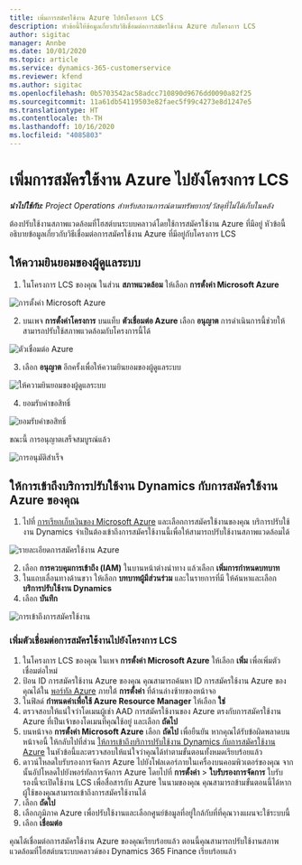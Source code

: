 ```yaml
---
title: เพิ่มการสมัครใช้งาน Azure ไปยังโครงการ LCS
description: หัวข้อนี้ให้ข้อมูลเกี่ยวกับวิธีเชื่อมต่อการสมัครใช้งาน Azure กับโครงการ LCS
author: sigitac
manager: Annbe
ms.date: 10/01/2020
ms.topic: article
ms.service: dynamics-365-customerservice
ms.reviewer: kfend
ms.author: sigitac
ms.openlocfilehash: 0b5703542ac58adcc710890d9676dd0090a82f25
ms.sourcegitcommit: 11a61db54119503e82faec5f99c4273e8d1247e5
ms.translationtype: HT
ms.contentlocale: th-TH
ms.lasthandoff: 10/16/2020
ms.locfileid: "4085803"
---
```

# <a name="add-an-azure-subscription-to-lcs-project"></a>เพิ่มการสมัครใช้งาน Azure ไปยังโครงการ LCS

_**นำไปใช้กับ:** Project Operations สำหรับสถานการณ์ตามทรัพยากร/วัสดุที่ไม่ได้เก็บในคลัง_

ต้องปรับใช้งานสภาพแวดล้อมที่โฮสต์บนระบบคลาวด์โดยใช้การสมัครใช้งาน Azure ที่มีอยู่ หัวข้อนี้อธิบายข้อมูลเกี่ยวกับวิธีเชื่อมต่อการสมัครใช้งาน Azure ที่มีอยู่กับโครงการ LCS 

## <a name="grant-admin-consent"></a>ให้ความยินยอมของผู้ดูแลระบบ

1. ในโครงการ LCS ของคุณ ในส่วน **สภาพแวดล้อม** ให้เลือก **การตั้งค่า Microsoft Azure**

![การตั้งค่า Microsoft Azure](./media/1MicrosoftAzureSettings.png)

2. บนเพจ **การตั้งค่าโครงการ** บนแท็บ **ตัวเชื่อมต่อ Azure** เลือก **อนุญาต** การดำเนินการนี้ช่วยให้สามารถปรับใช้สภาพแวดล้อมกับโครงการนี้ได้

![ตัวเชื่อมต่อ Azure](./media/2AzureConnectors.png)

3. เลือก **อนุญาต** อีกครั้งเพื่อให้ความยินยอมของผู้ดูแลระบบ

![ให้ความยินยอมของผู้ดูแลระบบ](./media/3GrantAdminConsent.png)

4. ยอมรับคำขอสิทธิ์

![ยอมรับคำขอสิทธิ์](./media/4AcceptPermissionRequest.png)

ขณะนี้ การอนุญาตเสร็จสมบูรณ์แล้ว 

![การอนุมัติสำเร็จ](./media/5AuthorizationComplete.png)

## <a name="provide-dynamics-deployment-services-access-to-your-azure-subscription"></a><a name="provide"></a>ให้การเข้าถึงบริการปรับใช้งาน Dynamics กับการสมัครใช้งาน Azure ของคุณ

1. ไปที่ [การเรียกเก็บเงินของ Microsoft Azure](https://portal.azure.com/#blade/Microsoft\_Azure\_Billing/SubscriptionsBlade) และเลือกการสมัครใช้งานของคุณ บริการปรับใช้งาน Dynamics จำเป็นต้องเข้าถึงการสมัครใช้งานนี้เพื่อให้สามารถปรับใช้งานสภาพแวดล้อมได้

![รายละเอียดการสมัครใช้งาน Azure](./media/6AzureSubscription.png)

2. เลือก **การควบคุมการเข้าถึง (IAM)** ในบานหน้าต่างนำทาง แล้วเลือก **เพิ่มการกำหนดบทบาท**
3. ในแถบเลื่อนทางด้านขวา ให้เลือก **บทบาทผู้มีส่วนร่วม** และในรายการที่มี ให้ค้นหาและเลือก **บริการปรับใช้งาน Dynamics** 
4. เลือก **บันทึก**

![การเข้าถึงการสมัครใช้งาน](./media/7SubscriptionAccess.png)

### <a name="add-a-subscription-connector-to-an-lcs-project"></a>เพิ่มตัวเชื่อมต่อการสมัครใช้งานไปยังโครงการ LCS

1. ในโครงการ LCS ของคุณ ในเพจ **การตั้งค่า Microsoft Azure** ให้เลือก **เพิ่ม** เพื่อเพิ่มตัวเชื่อมต่อใหม่
2. ป้อน ID การสมัครใช้งาน Azure ของคุณ คุณสามารถค้นหา ID การสมัครใช้งาน Azure ของคุณได้ใน [พอร์ทัล Azure](https://ms.portal.azure.com/) ภายใต้ **การตั้งค่า** ที่ด้านล่างซ้ายของหน้าจอ
3. ในฟิลด์ **กำหนดค่าเพื่อใช้ Azure Resource Manager** ให้เลือก **ใช่**
4. ตรวจสอบให้แน่ใจว่าโดเมนผู้เช่า AAD การสมัครใช้งานของ Azure ตรงกับการสมัครใช้งาน Azure ที่เป็นเจ้าของโดเมนที่คุณใช้อยู่ และเลือก **ถัดไป**
5. บนหน้าจอ **การตั้งค่า Microsoft Azure** เลือก **ถัดไป** เพื่อยืนยัน หากคุณได้รับข้อผิดพลาดบนหน้าจอนี้ ให้กลับไปที่ส่วน [ให้การเข้าถึงบริการปรับใช้งาน Dynamics กับการสมัครใช้งาน Azure](#provide) ในหัวข้อนี้และตรวจสอบให้แน่ใจว่าคุณได้ทำตามขั้นตอนทั้งหมดเรียบร้อยแล้ว
6. ดาวน์โหลดใบรับรองการจัดการ Azure ไปยังโฟลเดอร์ภายในเครื่องบนคอมพิวเตอร์ของคุณ จากนั้นอัปโหลดไปยังพอร์ทัลการจัดการ Azure โดยไปที่ **การตั้งค่า** > **ใบรับรองการจัดการ** ใบรับรองนี้จะเปิดใช้งาน LCS เพื่อสื่อสารกับ Azure ในนามของคุณ คุณสามารถข้ามขั้นตอนนี้ได้หากผู้ใช้ของคุณสามารถเข้าถึงการสมัครใช้งานได้
7. เลือก **ถัดไป**
8. เลือกภูมิภาค Azure เพื่อปรับใช้งานและเลือกศูนย์ข้อมูลที่อยู่ใกล้กับที่ที่คุณวางแผนจะใช้ระบบนี้
9.  เลือก **เชื่อมต่อ**

คุณได้เชื่อมต่อการสมัครใช้งาน Azure ของคุณเรียบร้อยแล้ว ตอนนี้คุณสามารถปรับใช้งานสภาพแวดล้อมที่โฮสต์บนระบบคลาวด์ของ Dynamics 365 Finance เรียบร้อยแล้ว


